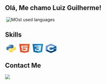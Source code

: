 ## Olá, Me chamo Luiz Guilherme!

<div>
    <a href="https://github.com/LuizGuilhermeSilvaa"></a>
    <img height="150em" src="https://github-readme-stats-sigma-five.vercel.app/api?username=LuizGuilhermeSilvaa&show_icons=true&theme=dark" alt="">
    <img height="150em" src="https://github-readme-stats-sigma-five.vercel.app/api/top-langs/?username=LuizGuilhermeSilvaa&theme=dark&layout=compact" alt="MOst used languages">
</div>
   
## Skills
<div>
    <img align="center" alt="" height="30" width="40" src="https://raw.githubusercontent.com/devicons/devicon/master/icons/python/python-original.svg">
    <img align="center" alt="" height="30" width="40" src="https://raw.githubusercontent.com/devicons/devicon/master/icons/html5/html5-original.svg">
    <img align="center" alt="" height="30" width="40" src="https://raw.githubusercontent.com/devicons/devicon/master/icons/css3/css3-original.svg">
    <img align="center" alt="" height="30" width="40" src="https://raw.githubusercontent.com/devicons/devicon/master/icons/cplusplus/cplusplus-original.svg">
</div>

##

## Contact Me
<div>
    <a href="https://www.linkedin.com/in/luizguilhermesilvaa/"><img src="https://img.shields.io/badge/-LinkedIn-%230077B5?style=for-the-badge&logo=linkedin&logoColor=white" target="_blank"></a>
</div>

